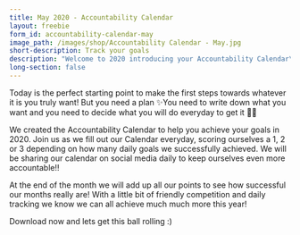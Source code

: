 ```yaml
---
title: May 2020 - Accountability Calendar
layout: freebie
form_id: accountability-calendar-may
image_path: /images/shop/Accountability Calendar - May.jpg
short-description: Track your goals
description: "Welcome to 2020 introducing your Accountability Calendar\n\nWE HAVE A CHALLENGE FOR YOU! \n\nDOWNLOAD FOR FREE NOW\n \n\nToday is the perfect starting point to make the first steps towards whatever it is you truly want! But you need a plan ✨You need to write down what you want and you need to decide what you will do everyday to get it \U0001F64F\U0001F3FB\n\nWe created the Accountability Calendar to help you achieve your goals in 2020. Join us as we fill out our Calendar everyday, scoring ourselves a 1, 2 or 3 depending on how many daily goals we successfully achieved. We will be sharing our calendar on social media daily to keep ourselves even more accountable!!\n\nAt the end of the month we will add up all our points to see how successful our months really are! With a little bit of friendly competition and daily tracking we know we can all achieve much much more this year! \n\nDownload now and lets get this ball rolling :)"
long-section: false
---
```


Today is the perfect starting point to make the first steps towards whatever it is you truly want\! But you need a plan ✨You need to write down what you want and you need to decide what you will do everyday to get it 🙏🏻

We created the Accountability Calendar to help you achieve your goals in 2020. Join us as we fill out our Calendar everyday, scoring ourselves a 1, 2 or 3 depending on how many daily goals we successfully achieved. We will be sharing our calendar on social media daily to keep ourselves even more accountable\!\!

At the end of the month we will add up all our points to see how successful our months really are\! With a little bit of friendly competition and daily tracking we know we can all achieve much much more this year\!&nbsp;

Download now and lets get this ball rolling :)
